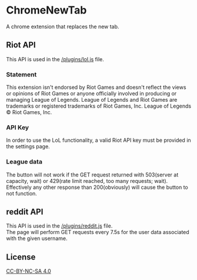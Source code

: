 ChromeNewTab
============

A chrome extension that replaces the new tab.

## Riot API
This API is used in the [/plugins/lol.js](https://github.com/slak44/ChromeNewTab/blob/master/plugins/lol.js) file.
### Statement
This extension isn't endorsed by Riot Games and doesn't reflect the views or opinions of Riot Games or anyone officially involved in producing or managing League of Legends. League of Legends and Riot Games are trademarks or registered trademarks of Riot Games, Inc. League of Legends © Riot Games, Inc.  
### API Key
In order to use the LoL functionality, a valid Riot API key must be provided in the settings page.
### League data
The button will not work if the GET request returned with 503(server at capacity, wait) or 429(rate limit reached, too many requests; wait). Effectively any other response than 200(obviously) will cause the button to not function.
## reddit API
This API is used in the [/plugins/reddit.js](https://github.com/slak44/ChromeNewTab/tree/master/plugins/reddit.js) file.  
The page will perform GET requests every 7.5s for the user data associated with the given username.
## License
[CC-BY-NC-SA 4.0](http://creativecommons.org/licenses/by-nc-sa/4.0/legalcode)
